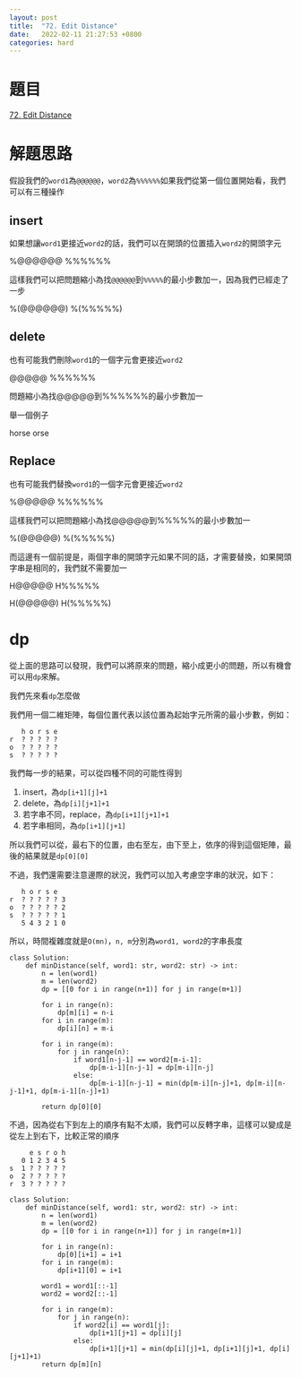 ```yaml
---
layout: post
title:  "72. Edit Distance"
date:   2022-02-11 21:27:53 +0800
categories: hard
---
```


# 題目

[72. Edit Distance](https://leetcode.com/problems/edit-distance)

# 解題思路

假設我們的`word1`為`@@@@@@`，`word2`為`%%%%%%`如果我們從第一個位置開始看，我們可以有三種操作

## insert

如果想讓`word1`更接近`word2`的話，我們可以在開頭的位置插入`word2`的開頭字元

%@@@@@@
%%%%%%

這樣我們可以把問題縮小為找`@@@@@@`到`%%%%%`的最小步數加一，因為我們已經走了一步

%(@@@@@@)
%(%%%%%)

## delete

也有可能我們刪除`word1`的一個字元會更接近`word2`

@@@@@
%%%%%%

問題縮小為找@@@@@到%%%%%%的最小步數加一

舉一個例子

horse
orse

## Replace

也有可能我們替換`word1`的一個字元會更接近`word2`

%@@@@@
%%%%%%

這樣我們可以把問題縮小為找@@@@@到%%%%%的最小步數加一

%(@@@@@)
%(%%%%%)

而這邊有一個前提是，兩個字串的開頭字元如果不同的話，才需要替換，如果開頭字串是相同的，我們就不需要加一

H@@@@@
H%%%%%

H(@@@@@)
H(%%%%%)

# dp

從上面的思路可以發現，我們可以將原來的問題，縮小成更小的問題，所以有機會可以用`dp`來解。

我們先來看`dp`怎麼做

我們用一個二維矩陣，每個位置代表以該位置為起始字元所需的最小步數，例如：

       h o r s e
    r  ? ? ? ? ?
    o  ? ? ? ? ?
    s  ? ? ? ? ?

我們每一步的結果，可以從四種不同的可能性得到

1. insert，為`dp[i+1][j]+1`
2. delete，為`dp[i][j+1]+1`
3. 若字串不同，replace，為`dp[i+1][j+1]+1`
4. 若字串相同，為`dp[i+1][j+1]`

所以我們可以從，最右下的位置，由右至左，由下至上，依序的得到這個矩陣，最後的結果就是`dp[0][0]`

不過，我們還需要注意邊際的狀況，我們可以加入考慮空字串的狀況，如下：

       h o r s e
    r  ? ? ? ? ? 3
    o  ? ? ? ? ? 2
    s  ? ? ? ? ? 1
       5 4 3 2 1 0

所以，時間複雜度就是`O(mn)`，`n, m`分別為`word1, word2`的字串長度

```python3
class Solution:
    def minDistance(self, word1: str, word2: str) -> int:
        n = len(word1)
        m = len(word2)
        dp = [[0 for i in range(n+1)] for j in range(m+1)]

        for i in range(n):
            dp[m][i] = n-i
        for i in range(m):
            dp[i][n] = m-i

        for i in range(m):
            for j in range(n):
                if word1[n-j-1] == word2[m-i-1]:
                    dp[m-i-1][n-j-1] = dp[m-i][n-j]
                else:
                    dp[m-i-1][n-j-1] = min(dp[m-i][n-j]+1, dp[m-i][n-j-1]+1, dp[m-i-1][n-j]+1)

        return dp[0][0]

```

不過，因為從右下到左上的順序有點不太順，我們可以反轉字串，這樣可以變成是從左上到右下，比較正常的順序

         e s r o h 
       0 1 2 3 4 5   
    s  1 ? ? ? ? ?
    o  2 ? ? ? ? ?
    r  3 ? ? ? ? ?
    
```python3=
class Solution:
    def minDistance(self, word1: str, word2: str) -> int:
        n = len(word1)
        m = len(word2)
        dp = [[0 for i in range(n+1)] for j in range(m+1)]

        for i in range(n):
            dp[0][i+1] = i+1
        for i in range(m):
            dp[i+1][0] = i+1

        word1 = word1[::-1]
        word2 = word2[::-1]

        for i in range(m):
            for j in range(n):
                if word2[i] == word1[j]:
                    dp[i+1][j+1] = dp[i][j]
                else:
                    dp[i+1][j+1] = min(dp[i][j]+1, dp[i+1][j]+1, dp[i][j+1]+1)
        return dp[m][n]
```

